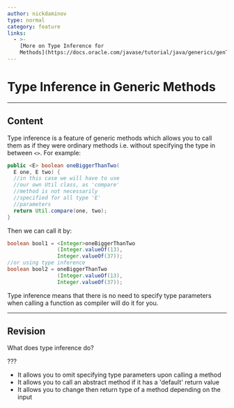 ```yaml
---
author: nickdaminov
type: normal
category: feature
links:
  - >-
    [More on Type Inference for
    Methods](https://docs.oracle.com/javase/tutorial/java/generics/genTypeInference.html){website}
---
```


# Type Inference in Generic Methods


---

## Content

Type inference is a feature of generic methods which allows you to call them as if they were ordinary methods i.e. without specifying the type in between `<>`. For example:

```java
public <E> boolean oneBiggerThanTwo(
  E one, E two) {
  //in this case we will have to use
  //our own Util class, as 'compare'
  //method is not necessarily
  //specified for all type 'E'
  //parameters
  return Util.compare(one, two);
}
```

Then we can call it by:

```java
boolean bool1 = <Integer>oneBiggerThanTwo
                (Integer.valueOf(13),
                Integer.valueOf(37));
//or using type inference
boolean bool2 = oneBiggerThanTwo
                (Integer.valueOf(13),
                Integer.valueOf(37));
```

Type inference means that there is no need to specify type parameters when calling a function as compiler will do it for you.


---

## Revision

What does type inference do?

???

- It allows you to omit specifying type parameters upon calling a method
- It allows you to call an abstract method if it has a 'default' return value
- It allows you to change then return type of a method depending on the input
